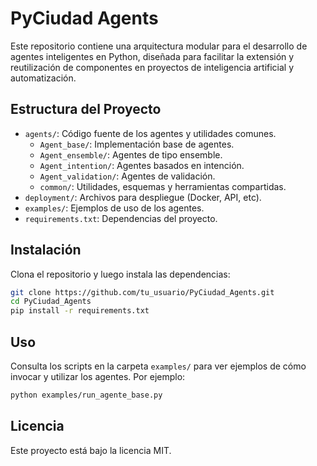 # PyCiudad Agents

Este repositorio contiene una arquitectura modular para el desarrollo de agentes inteligentes en Python, diseñada para facilitar la extensión y reutilización de componentes en proyectos de inteligencia artificial y automatización.

## Estructura del Proyecto

- `agents/`: Código fuente de los agentes y utilidades comunes.
  - `Agent_base/`: Implementación base de agentes.
  - `Agent_ensemble/`: Agentes de tipo ensemble.
  - `Agent_intention/`: Agentes basados en intención.
  - `Agent_validation/`: Agentes de validación.
  - `common/`: Utilidades, esquemas y herramientas compartidas.
- `deployment/`: Archivos para despliegue (Docker, API, etc).
- `examples/`: Ejemplos de uso de los agentes.
- `requirements.txt`: Dependencias del proyecto.

## Instalación

Clona el repositorio y luego instala las dependencias:

```bash
git clone https://github.com/tu_usuario/PyCiudad_Agents.git
cd PyCiudad_Agents
pip install -r requirements.txt
```

## Uso

Consulta los scripts en la carpeta `examples/` para ver ejemplos de cómo invocar y utilizar los agentes. Por ejemplo:

```bash
python examples/run_agente_base.py
```

## Licencia

Este proyecto está bajo la licencia MIT.
